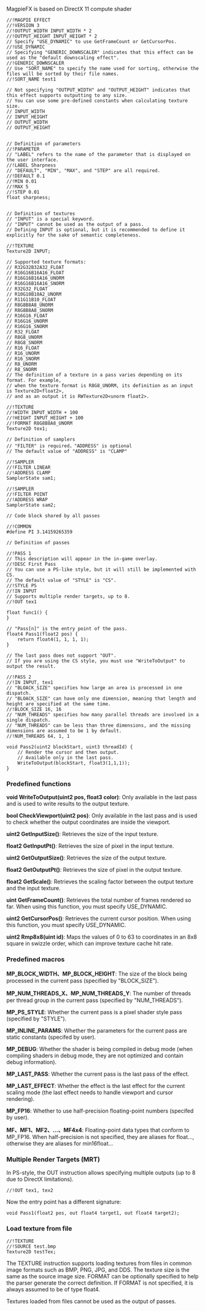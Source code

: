 MagpieFX is based on DirectX 11 compute shader

``` hlsl
//!MAGPIE EFFECT
//!VERSION 3
//!OUTPUT_WIDTH INPUT_WIDTH * 2
//!OUTPUT_HEIGHT INPUT_HEIGHT * 2
// Specify "USE_DYNAMIC" to use GetFrameCount or GetCursorPos.
//!USE_DYNAMIC
// Specifying "GENERIC_DOWNSCALER" indicates that this effect can be used as the "default downscaling effect".
//!GENERIC_DOWNSCALER
// Use "SORT_NAME" to specify the name used for sorting, otherwise the files will be sorted by their file names.
//!SORT_NAME test1

// Not specifying "OUTPUT_WIDTH" and "OUTPUT_HEIGHT" indicates that this effect supports outputting to any size.
// You can use some pre-defined constants when calculating texture size.
// INPUT_WIDTH
// INPUT_HEIGHT
// OUTPUT_WIDTH
// OUTPUT_HEIGHT


// Definition of parameters
//!PARAMETER
// "LABEL" refers to the name of the parameter that is displayed on the user interface.
//!LABEL Sharpness
// "DEFAULT", "MIN", "MAX", and "STEP" are all required.
//!DEFAULT 0.1
//!MIN 0.01
//!MAX 5
//!STEP 0.01
float sharpness;


// Definition of textures
// "INPUT" is a special keyword.
// "INPUT" cannot be used as the output of a pass.
// Defining INPUT is optional, but it is recommended to define it explicitly for the sake of semantic completeness.

//!TEXTURE
Texture2D INPUT;

// Supported texture formats:
// R32G32B32A32_FLOAT
// R16G16B16A16_FLOAT
// R16G16B16A16_UNORM
// R16G16B16A16_SNORM
// R32G32_FLOAT
// R10G10B10A2_UNORM
// R11G11B10_FLOAT
// R8G8B8A8_UNORM
// R8G8B8A8_SNORM
// R16G16_FLOAT
// R16G16_UNORM
// R16G16_SNORM
// R32_FLOAT
// R8G8_UNORM
// R8G8_SNORM
// R16_FLOAT
// R16_UNORM
// R16_SNORM
// R8_UNORM
// R8_SNORM
// The definition of a texture in a pass varies depending on its format. For example,
// when the texture format is R8G8_UNORM, its definition as an input is Texture2D<float2>,
// and as an output it is RWTexture2D<unorm float2>.

//!TEXTURE
//!WIDTH INPUT_WIDTH + 100
//!HEIGHT INPUT_HEIGHT + 100
//!FORMAT R8G8B8A8_UNORM
Texture2D tex1;

// Definition of samplers
// "FILTER" is required，"ADDRESS" is optional
// The default value of "ADDRESS" is "CLAMP"

//!SAMPLER
//!FILTER LINEAR
//!ADDRESS CLAMP
SamplerState sam1;

//!SAMPLER
//!FILTER POINT
//!ADDRESS WRAP
SamplerState sam2;

// Code block shared by all passes

//!COMMON
#define PI 3.14159265359

// Definition of passes

//!PASS 1
// This description will appear in the in-game overlay.
//!DESC First Pass
// You can use a PS-like style, but it will still be implemented with CS.
// The default value of "STYLE" is "CS".
//!STYLE PS
//!IN INPUT
// Supports multiple render targets, up to 8.
//!OUT tex1

float func1() {
}

// "Pass[n]" is the entry point of the pass.
float4 Pass1(float2 pos) {
    return float4(1, 1, 1, 1);
}

// The last pass does not support "OUT".
// If you are using the CS style, you must use "WriteToOutput" to output the result.

//!PASS 2
//!IN INPUT, tex1
// "BLOACK_SIZE" specifies how large an area is processed in one dispatch.
// "BLOACK_SIZE" can have only one dimension, meaning that length and height are specified at the same time.
//!BLOCK_SIZE 16, 16
// "NUM_THREADS" specifies how many parallel threads are involved in a single dispatch.
// "NUM_THREADS" can be less than three dimensions, and the missing dimensions are assumed to be 1 by default.
//!NUM_THREADS 64, 1, 1

void Pass2(uint2 blockStart, uint3 threadId) {
    // Render the cursor and then output.
    // Available only in the last pass.
    WriteToOutput(blockStart, float3(1,1,1));
}
```

### Predefined functions

**void WriteToOutput(uint2 pos, float3 color)**:  Only available in the last pass and is used to write results to the output texture.

**bool CheckViewport(uint2 pos)**: Only available in the last pass and is used to check whether the output coordinates are inside the viewport.

**uint2 GetInputSize()**: Retrieves the size of the input texture.

**float2 GetInputPt()**: Retrieves the size of pixel in the input texture.

**uint2 GetOutputSize()**: Retrieves the size of the output texture.

**float2 GetOutputPt()**: Retrieves the size of pixel in the output texture.

**float2 GetScale()**: Retrieves the scaling factor between the output texture and the input texture.

**uint GetFrameCount()**: Retrieves the total number of frames rendered so far. When using this function, you must specify USE_DYNAMIC.

**uint2 GetCursorPos()**: Retrieves the current cursor position. When using this function, you must specify USE_DYNAMIC.

**uint2 Rmp8x8(uint id)**: Maps the values of 0 to 63 to coordinates in an 8x8 square in swizzle order, which can improve texture cache hit rate.


### Predefined macros

**MP_BLOCK_WIDTH、MP_BLOCK_HEIGHT**: The size of the block being processed in the current pass (specified by "BLOCK_SIZE").

**MP_NUM_THREADS_X、MP_NUM_THREADS_Y**: The number of threads per thread group in the current pass (specified by "NUM_THREADS").

**MP_PS_STYLE**: Whether the current pass is a pixel shader style pass (specified by "STYLE").

**MP_INLINE_PARAMS**: Whether the parameters for the current pass are static constants (specifed by user).

**MP_DEBUG**: Whether the shader is being compiled in debug mode (when compiling shaders in debug mode, they are not optimized and contain debug information).

**MP_LAST_PASS**: Whether the current pass is the last pass of the effect.

**MP_LAST_EFFECT**: Whether the effect is the last effect for the current scaling mode (the last effect needs to handle viewport and cursor rendering).

**MP_FP16**: Whether to use half-precision floating-point numbers (specifed by user).

**MF、MF1、MF2、...、MF4x4**: Floating-point data types that conform to MP_FP16. When half-precision is not specified, they are aliases for float..., otherwise they are aliases for min16float...


### Multiple Render Targets (MRT)

In PS-style, the OUT instruction allows specifying multiple outputs (up to 8 due to DirectX limitations).
``` hlsl
//!OUT tex1, tex2
```

Now the entry point has a different signature:
``` hlsl
void Pass1(float2 pos, out float4 target1, out float4 target2);
```

### Load texture from file

``` hlsl
//!TEXTURE
//!SOURCE test.bmp
Texture2D testTex;
```

The TEXTURE instruction supports loading textures from files in common image formats such as BMP, PNG, JPG, and DDS. The texture size is the same as the source image size. FORMAT can be optionally specified to help the parser generate the correct definition. If FORMAT is not specified, it is always assumed to be of type float4.

Textures loaded from files cannot be used as the output of passes.
